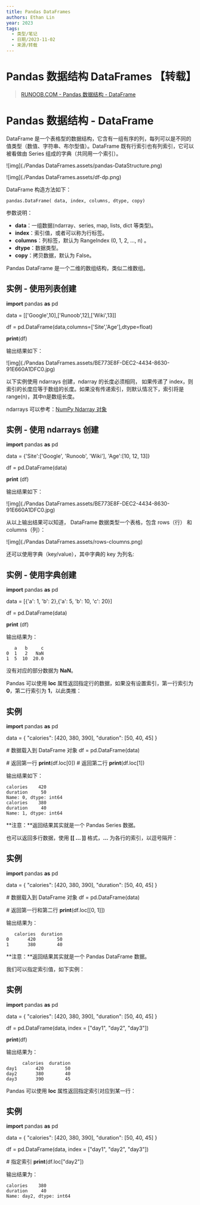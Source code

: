 ```yaml
---
title: Pandas DataFrames
authors: Ethan Lin
year: 2023
tags:
  - 类型/笔记 
  - 日期/2023-11-02 
  - 来源/转载 
---
```




# Pandas 数据结构 DataFrames 【转载】

> [RUNOOB.COM - Pandas 数据结构 - DataFrame](https://www.runoob.com/pandas/pandas-dataframe.html)



# Pandas 数据结构 - DataFrame

DataFrame 是一个表格型的数据结构，它含有一组有序的列，每列可以是不同的值类型（数值、字符串、布尔型值）。DataFrame 既有行索引也有列索引，它可以被看做由 Series 组成的字典（共同用一个索引）。

![img](./Pandas DataFrames.assets/pandas-DataStructure.png)

![img](./Pandas DataFrames.assets/df-dp.png)

DataFrame 构造方法如下：

```
pandas.DataFrame( data, index, columns, dtype, copy)
```

参数说明：

- **data**：一组数据(ndarray、series, map, lists, dict 等类型)。
- **index**：索引值，或者可以称为行标签。
- **columns**：列标签，默认为 RangeIndex (0, 1, 2, …, n) 。
- **dtype**：数据类型。
- **copy**：拷贝数据，默认为 False。

Pandas DataFrame 是一个二维的数组结构，类似二维数组。

## 实例 - 使用列表创建

**import** pandas **as** pd

data = [['Google',10],['Runoob',12],['Wiki',13]]

df = pd.DataFrame(data,columns=['Site','Age'],dtype=float)

**print**(df)

输出结果如下：

![img](./Pandas DataFrames.assets/BE773E8F-DEC2-4434-8630-91E660A1DFC0.jpg)

以下实例使用 ndarrays 创建，ndarray 的长度必须相同， 如果传递了 index，则索引的长度应等于数组的长度。如果没有传递索引，则默认情况下，索引将是range(n)，其中n是数组长度。

ndarrays 可以参考：[NumPy Ndarray 对象](https://www.runoob.com/numpy/numpy-ndarray-object.html)

## 实例 - 使用 ndarrays 创建

**import** pandas **as** pd

data = {'Site':['Google', 'Runoob', 'Wiki'], 'Age':[10, 12, 13]}

df = pd.DataFrame(data)

**print** (df)

输出结果如下：

![img](./Pandas DataFrames.assets/BE773E8F-DEC2-4434-8630-91E660A1DFC0.jpg)

从以上输出结果可以知道， DataFrame 数据类型一个表格，包含 rows（行） 和 columns（列）：

![img](./Pandas DataFrames.assets/rows-cloumns.png)

还可以使用字典（key/value），其中字典的 key 为列名:

## 实例 - 使用字典创建

**import** pandas **as** pd

data = [{'a': 1, 'b': 2},{'a': 5, 'b': 10, 'c': 20}]

df = pd.DataFrame(data)

**print** (df)

输出结果为：

```
   a   b     c
0  1   2   NaN
1  5  10  20.0
```

没有对应的部分数据为 **NaN**。

Pandas 可以使用 **loc** 属性返回指定行的数据，如果没有设置索引，第一行索引为 **0**，第二行索引为 **1**，以此类推：

## 实例

**import** pandas **as** pd

data = {
 "calories": [420, 380, 390],
 "duration": [50, 40, 45]
}

\# 数据载入到 DataFrame 对象
df = pd.DataFrame(data)

\# 返回第一行
**print**(df.loc[0])
\# 返回第二行
**print**(df.loc[1])

输出结果如下：

```
calories    420
duration     50
Name: 0, dtype: int64
calories    380
duration     40
Name: 1, dtype: int64
```

**注意：**返回结果其实就是一个 Pandas Series 数据。

也可以返回多行数据，使用 **[[ ... ]]** 格式，**...** 为各行的索引，以逗号隔开：

## 实例

**import** pandas **as** pd

data = {
 "calories": [420, 380, 390],
 "duration": [50, 40, 45]
}

\# 数据载入到 DataFrame 对象
df = pd.DataFrame(data)

\# 返回第一行和第二行
**print**(df.loc[[0, 1]])

输出结果为：

```
   calories  duration
0       420        50
1       380        40
```

**注意：**返回结果其实就是一个 Pandas DataFrame 数据。

我们可以指定索引值，如下实例：

## 实例

**import** pandas **as** pd

data = {
 "calories": [420, 380, 390],
 "duration": [50, 40, 45]
}

df = pd.DataFrame(data, index = ["day1", "day2", "day3"])

**print**(df)

输出结果为：

```
      calories  duration
day1       420        50
day2       380        40
day3       390        45
```

Pandas 可以使用 **loc** 属性返回指定索引对应到某一行：

## 实例

**import** pandas **as** pd

data = {
 "calories": [420, 380, 390],
 "duration": [50, 40, 45]
}

df = pd.DataFrame(data, index = ["day1", "day2", "day3"])

\# 指定索引
**print**(df.loc["day2"])

输出结果为：

```
calories    380
duration     40
Name: day2, dtype: int64
```
